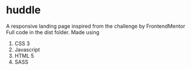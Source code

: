 # huddle
A responsive landing page inspired from the challenge by FrontendMentor
Full code in the dist folder. Made using
1. CSS 3
2. Javascript
3. HTML 5
4. SASS
